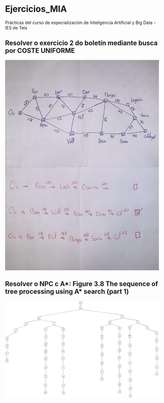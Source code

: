 # Ejercicios_MIA
Prácticas del curso de especialización de Inteligencia Artificial y Big Data - IES de Teis

## Resolver o exercicio 2 do boletín mediante busca por COSTE UNIFORME
![Coste Uniforme](./doc/coste_uniforme.jpg)

## Resolver o NPC c A*: Figure 3.8 The sequence of tree processing using A* search (part 1)
![A*](./doc/NPC_A.png)